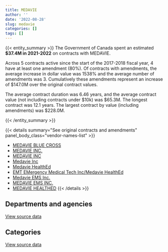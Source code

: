 ```yaml
---
title: MEDAVIE
author: ''
date: '2022-08-28'
slug: medavie
categories: []
tags: []
---
```


<script src="/rmarkdown-libs/htmlwidgets/htmlwidgets.js"></script>
<link href="/rmarkdown-libs/datatables-css/datatables-crosstalk.css" rel="stylesheet" />
<script src="/rmarkdown-libs/datatables-binding/datatables.js"></script>
<script src="/rmarkdown-libs/jquery/jquery-3.6.0.min.js"></script>
<link href="/rmarkdown-libs/dt-core-bootstrap/css/dataTables.bootstrap.min.css" rel="stylesheet" />
<link href="/rmarkdown-libs/dt-core-bootstrap/css/dataTables.bootstrap.extra.css" rel="stylesheet" />
<script src="/rmarkdown-libs/dt-core-bootstrap/js/jquery.dataTables.min.js"></script>
<script src="/rmarkdown-libs/dt-core-bootstrap/js/dataTables.bootstrap.min.js"></script>
<link href="/rmarkdown-libs/crosstalk/css/crosstalk.min.css" rel="stylesheet" />
<script src="/rmarkdown-libs/crosstalk/js/crosstalk.min.js"></script>
<script src="/rmarkdown-libs/htmlwidgets/htmlwidgets.js"></script>
<link href="/rmarkdown-libs/datatables-css/datatables-crosstalk.css" rel="stylesheet" />
<script src="/rmarkdown-libs/datatables-binding/datatables.js"></script>
<script src="/rmarkdown-libs/jquery/jquery-3.6.0.min.js"></script>
<link href="/rmarkdown-libs/dt-core-bootstrap/css/dataTables.bootstrap.min.css" rel="stylesheet" />
<link href="/rmarkdown-libs/dt-core-bootstrap/css/dataTables.bootstrap.extra.css" rel="stylesheet" />
<script src="/rmarkdown-libs/dt-core-bootstrap/js/jquery.dataTables.min.js"></script>
<script src="/rmarkdown-libs/dt-core-bootstrap/js/dataTables.bootstrap.min.js"></script>
<link href="/rmarkdown-libs/crosstalk/css/crosstalk.min.css" rel="stylesheet" />
<script src="/rmarkdown-libs/crosstalk/js/crosstalk.min.js"></script>

{{< entity_summary >}}
The Government of Canada spent an estimated **\$37.4M in 2021-2022** on contracts with MEDAVIE.

Across 5 contracts active since the start of the 2017-2018 fiscal year, 4 have at least one amendment (80%). Of contracts with amendments, the average increase in dollar value was 1538% and the average number of amendments was 3. Cumulatively these amendments represent an increase of \$147.0M over the original contract values.

The average contract duration was 6.46 years, and the average contract value (not including contracts under \$10k) was \$65.3M. The longest contract was 12.1 years. The largest contract by value (including amendments) was \$228.0M.

{{< /entity_summary >}}

{{< details summary="See original contracts and amendments" panel_body_class="vendor-names-list" >}}
- [MEDAVIE BLUE CROSS](https://search.open.canada.ca/en/ct/?sort=contract_value_f%20desc&page=1&search_text=%22MEDAVIE%20BLUE%20CROSS%22)
- [MEDAVIE INC.](https://search.open.canada.ca/en/ct/?sort=contract_value_f%20desc&page=1&search_text=%22MEDAVIE%20INC.%22)
- [MEDAVIE INC](https://search.open.canada.ca/en/ct/?sort=contract_value_f%20desc&page=1&search_text=%22MEDAVIE%20INC%22)
- [Medavie Inc](https://search.open.canada.ca/en/ct/?sort=contract_value_f%20desc&page=1&search_text=%22Medavie%20Inc%22)
- [Medavie HealthEd](https://search.open.canada.ca/en/ct/?sort=contract_value_f%20desc&page=1&search_text=%22Medavie%20HealthEd%22)
- [EMT EMergency Medical Tech Inc/Medavie HealthEd](https://search.open.canada.ca/en/ct/?sort=contract_value_f%20desc&page=1&search_text=%22EMT%20EMergency%20Medical%20Tech%20Inc%2fMedavie%20HealthEd%22)
- [Medavie EMS Inc.](https://search.open.canada.ca/en/ct/?sort=contract_value_f%20desc&page=1&search_text=%22Medavie%20EMS%20Inc.%22)
- [MEDAVIE EMS INC.](https://search.open.canada.ca/en/ct/?sort=contract_value_f%20desc&page=1&search_text=%22MEDAVIE%20EMS%20INC.%22)
- [MEDAVIE HEALTHED](https://search.open.canada.ca/en/ct/?sort=contract_value_f%20desc&page=1&search_text=%22MEDAVIE%20HEALTHED%22)
{{< /details >}}

## Departments and agencies

<div id="htmlwidget-1" style="width:100%;height:auto;" class="datatables html-widget"></div>
<script type="application/json" data-for="htmlwidget-1">{"x":{"style":"bootstrap","filter":"none","vertical":false,"data":[["<a href=\"/departments/cic/\">Immigration, Refugees and Citizenship Canada<\/a>","<a href=\"/departments/dnd-mdn/\">National Defence<\/a>","<a href=\"/departments/vac-acc/\">Veterans Affairs Canada<\/a>"],[5449607.46,3475290.25,27091603.05],[5464537.89,3523424.46,27165826.62],[7067559.96,3513797.62,27091603.05],[6556563.27,3787191.47,27091603.05]],"container":"<table class=\"table table-striped table-hover row-border order-column display\">\n  <thead>\n    <tr>\n      <th>Department<\/th>\n      <th>2018-2019<\/th>\n      <th>2019-2020<\/th>\n      <th>2020-2021<\/th>\n      <th>2021-2022<\/th>\n    <\/tr>\n  <\/thead>\n<\/table>","options":{"order":[[4,"desc"]],"pageLength":10,"autoWidth":true,"columnDefs":[{"targets":1,"render":"function(data, type, row, meta) {\n    return type !== 'display' ? data : DTWidget.formatCurrency(data, \"$\", 2, 3, \",\", \".\", true, null);\n  }"},{"targets":2,"render":"function(data, type, row, meta) {\n    return type !== 'display' ? data : DTWidget.formatCurrency(data, \"$\", 2, 3, \",\", \".\", true, null);\n  }"},{"targets":3,"render":"function(data, type, row, meta) {\n    return type !== 'display' ? data : DTWidget.formatCurrency(data, \"$\", 2, 3, \",\", \".\", true, null);\n  }"},{"targets":4,"render":"function(data, type, row, meta) {\n    return type !== 'display' ? data : DTWidget.formatCurrency(data, \"$\", 2, 3, \",\", \".\", true, null);\n  }"},{"width":"16%","targets":[1,2,3,4]},{"className":"dt-right","targets":[1,2,3,4]}],"orderClasses":false}},"evals":["options.columnDefs.0.render","options.columnDefs.1.render","options.columnDefs.2.render","options.columnDefs.3.render"],"jsHooks":[]}</script>
<p class="text-right">
<a href="https://github.com/GoC-Spending/contracts-data/tree/main/data/out/vendors/medavie/summary_by_fiscal_year_by_department.csv" class="source-data-link btn btn-link">View source data</a>
</p>

## Categories

<div id="htmlwidget-2" style="width:100%;height:auto;" class="datatables html-widget"></div>
<script type="application/json" data-for="htmlwidget-2">{"x":{"style":"bootstrap","filter":"none","vertical":false,"data":[["<a href=\"/categories/professional_services/\">Professional services<\/a>","<a href=\"/categories/medical/\">Medical<\/a>","<a href=\"/categories/human_capital/\">Human capital<\/a>"],[27091603.05,5449607.46,3475290.25],[27165826.62,5464537.89,3523424.46],[27091603.05,7067559.96,3513797.62],[27091603.05,6556563.27,3787191.47]],"container":"<table class=\"table table-striped table-hover row-border order-column display\">\n  <thead>\n    <tr>\n      <th>Category<\/th>\n      <th>2018-2019<\/th>\n      <th>2019-2020<\/th>\n      <th>2020-2021<\/th>\n      <th>2021-2022<\/th>\n    <\/tr>\n  <\/thead>\n<\/table>","options":{"order":[[4,"desc"]],"dom":"t","pageLength":30,"autoWidth":true,"columnDefs":[{"targets":1,"render":"function(data, type, row, meta) {\n    return type !== 'display' ? data : DTWidget.formatCurrency(data, \"$\", 2, 3, \",\", \".\", true, null);\n  }"},{"targets":2,"render":"function(data, type, row, meta) {\n    return type !== 'display' ? data : DTWidget.formatCurrency(data, \"$\", 2, 3, \",\", \".\", true, null);\n  }"},{"targets":3,"render":"function(data, type, row, meta) {\n    return type !== 'display' ? data : DTWidget.formatCurrency(data, \"$\", 2, 3, \",\", \".\", true, null);\n  }"},{"targets":4,"render":"function(data, type, row, meta) {\n    return type !== 'display' ? data : DTWidget.formatCurrency(data, \"$\", 2, 3, \",\", \".\", true, null);\n  }"},{"width":"16%","targets":[1,2,3,4]},{"className":"dt-right","targets":[1,2,3,4]}],"orderClasses":false,"lengthMenu":[10,25,30,50,100]}},"evals":["options.columnDefs.0.render","options.columnDefs.1.render","options.columnDefs.2.render","options.columnDefs.3.render"],"jsHooks":[]}</script>
<p class="text-right">
<a href="https://github.com/GoC-Spending/contracts-data/tree/main/data/out/vendors/medavie/summary_by_fiscal_year_by_category.csv" class="source-data-link btn btn-link">View source data</a>
</p>

